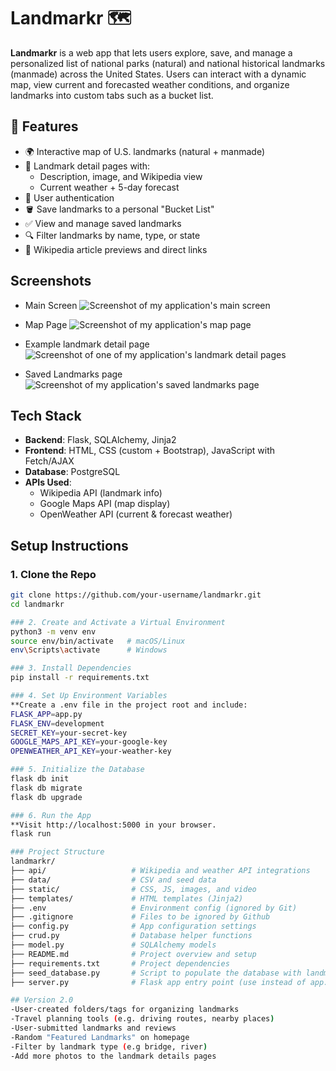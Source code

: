 # Landmarkr 🗺️

**Landmarkr** is a web app that lets users explore, save, and manage a personalized list of national parks (natural) and national historical landmarks (manmade) across the United States. Users can interact with a dynamic map, view current and forecasted weather conditions, and organize landmarks into custom tabs such as a bucket list.

## 🌟 Features

- 🌍 Interactive map of U.S. landmarks (natural + manmade)
- 📍 Landmark detail pages with:
  - Description, image, and Wikipedia view
  - Current weather + 5-day forecast
- 🔐 User authentication
- 🪣 Save landmarks to a personal "Bucket List"
- ✅ View and manage saved landmarks
- 🔍 Filter landmarks by name, type, or state
- 📄 Wikipedia article previews and direct links

## Screenshots
- Main Screen
![Screenshot of my application's main screen](static/images/main_screen.png)

- Map Page
![Screenshot of my application's map page](static/images/map_page.png)

- Example landmark detail page
![Screenshot of one of my application's landmark detail pages](static/images/landmark_info_page.png)

- Saved Landmarks page
![Screenshot of my application's saved landmarks page](static/images/saved_landmarks_page.png)

## Tech Stack

- **Backend**: Flask, SQLAlchemy, Jinja2
- **Frontend**: HTML, CSS (custom + Bootstrap), JavaScript with Fetch/AJAX
- **Database**: PostgreSQL
- **APIs Used**:
  - Wikipedia API (landmark info)
  - Google Maps API (map display)
  - OpenWeather API (current & forecast weather)

## Setup Instructions

### 1. Clone the Repo
```bash
git clone https://github.com/your-username/landmarkr.git
cd landmarkr

### 2. Create and Activate a Virtual Environment
python3 -m venv env
source env/bin/activate   # macOS/Linux
env\Scripts\activate      # Windows

### 3. Install Dependencies
pip install -r requirements.txt

### 4. Set Up Environment Variables
**Create a .env file in the project root and include:
FLASK_APP=app.py
FLASK_ENV=development
SECRET_KEY=your-secret-key
GOOGLE_MAPS_API_KEY=your-google-key
OPENWEATHER_API_KEY=your-weather-key

### 5. Initialize the Database
flask db init
flask db migrate
flask db upgrade

### 6. Run the App
**Visit http://localhost:5000 in your browser.
flask run

### Project Structure
landmarkr/
├── api/                   # Wikipedia and weather API integrations
├── data/                  # CSV and seed data
├── static/                # CSS, JS, images, and video
├── templates/             # HTML templates (Jinja2)
├── .env                   # Environment config (ignored by Git)
├── .gitignore             # Files to be ignored by Github
├── config.py              # App configuration settings
├── crud.py                # Database helper functions
├── model.py               # SQLAlchemy models
├── README.md              # Project overview and setup
├── requirements.txt       # Project dependencies
├── seed_database.py       # Script to populate the database with landmarks
├── server.py              # Flask app entry point (use instead of app.py)

## Version 2.0
-User-created folders/tags for organizing landmarks
-Travel planning tools (e.g. driving routes, nearby places)
-User-submitted landmarks and reviews
-Random "Featured Landmarks" on homepage
-Filter by landmark type (e.g bridge, river)
-Add more photos to the landmark details pages
